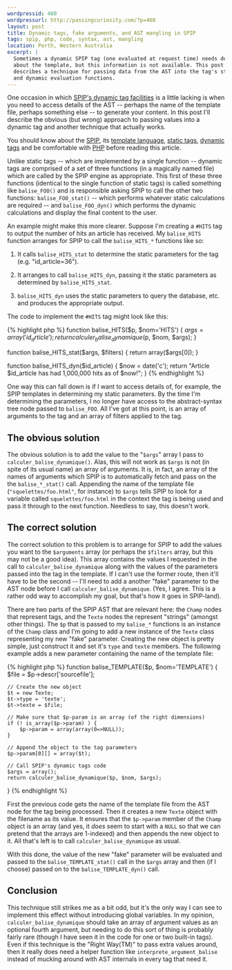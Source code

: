 ```yaml
---
wordpressid: 460
wordpressurl: http://passingcuriosity.com/?p=460
layout: post
title: Dynamic tags, fake arguments, and AST mangling in SPIP
tags: spip, php, code, syntax, ast, mangling
location: Perth, Western Australia
excerpt: |
  Sometimes a dynamic SPIP tag (one evaluated at request time) needs details
  about the template, but this information is not available. This post 
  describes a technique for passing data from the AST into the tag's static
  and dynamic evaluation functions.
---
```


One occasion in which [SPIP's dynamic tag
facilities](/2009/creating-custom-tags-spip-dynamic/) is a little lacking is
when you need to access details of the AST -- perhaps the name of the template
file, perhaps something else -- to generate your content. In this post I'll
describe the obvious (but wrong) approach to passing values into a dynamic tag
and another technique that actually works.

You should know about the [SPIP](http://www.spip.net/), its [template
language](/2008/spip-template-languag/), [static
tags](/2008/creating-custom-tags-spip-static/), [dynamic
tags](/2009/creating-custom-tags-spip-dynamic/) and be comfortable with
[PHP](http://www.php.net/) before reading this article.

Unlike static tags -- which are implemented by a single function -- dynamic
tags are comprised of a set of three functions (in a magically named file)
which are called by the SPIP engine as appropriate. This first of these three
functions (identical to the single function of static tags) is called
something like `balise_FOO()` and is responsible asking SPIP to call the other
two functions: `balise_FOO_stat()` -- which performs whatever static
calculations are required -- and `balise_FOO_dyn()` which performs the dynamic
calculations and display the final content to the user.

An example might make this more clearer. Suppose I'm creating a `#HITS` tag to
output the number of hits an article has received. My `balise_HITS` function
arranges for SPIP to call the `balise_HITS_*` functions like so:

1. It calls `balise_HITS_stat` to determine the static parameters for the tag
(e.g. "id_article=36").

2. It arranges to call `balise_HITS_dyn`, passing it the static parameters as
determined by `balise_HITS_stat`.

3. `balise_HITS_dyn` uses the static parameters to query the database, etc.
and produces the appropriate output.

The code to implement the `#HITS` tag might look like this:

{% highlight php %}
function balise_HITS($p, $nom='HITS') {
    $args = array('id_article');
    return calculer_balise_dynamique($p, $nom, $args);
}

function balise_HITS_stat($args, $filters) {
    return array($args[0]);
}

function balise_HITS_dyn($id_article) {
    $now = date('c');
    return "Article $id_article has had 1,000,000 hits as of $now!";
}
{% endhighlight %}

One way this can fall down is if I want to access details of, for example, the
SPIP templates in determining my static parameters. By the time I'm
determining the parameters, I no longer have access to the abstract-syntax
tree node passed to `balise_FOO`. All I've got at this point, is an array of
arguments to the tag and an array of filters applied to the tag.

## The obvious solution

The obvious solution is to add the value to the "`$args`" array I pass to
`calculer_balise_dynamique()`. Alas, this will not work as `$args` is not (in
spite of its usual name) an array of arguments. It is, in fact, an array of
the names of arguments which SPIP is to automatically fetch and pass on the
the `balise_*_stat()` call. Appending the name of the template file
(`"squelettes/foo.html"`, for instance) to `$args` tells SPIP to look for a
variable called `squelettes/foo.html` in the context the tag is being used and
pass it through to the next function. Needless to say, this doesn't work.

## The correct solution

The correct solution to this problem is to arrange for SPIP to add the values
you want to the `$arguments` array (or perhaps the `$filters` array, but this
may not be a good idea). This array contains the values I requested in the
call to `calculer_balise_dynamique` along with the values of the parameters
passed into the tag in the template. If I can't use the former route, then
it'll have to be the second -- I'll need to add a another "fake" parameter to
the AST node before I call `calculer_balise_dynamique`. (Yes, I agree. This is
a rather odd way to accomplish my goal, but that's how it goes in SPIP-land).

There are two parts of the SPIP AST that are relevant here: the `Champ` nodes
that represent tags, and the `Texte` nodes the represent "strings" (amongst
other things). The `$p` that is passed to my `balise_*` functions is an
instance of the `Champ` class and I'm going to add a new instance of the
`Texte` class representing my new "fake" parameter. Creating the new object is
pretty simple, just construct it and set it's `type` and `texte` members. The
following example adds a new parameter containing the name of the template
file:

{% highlight php %}
function balise_TEMPLATE($p, $nom='TEMPLATE') {
    $file = $p->descr['sourcefile'];

    // Create the new object
    $t = new Texte;
    $t->type = 'texte';
    $t->texte = $file;

    // Make sure that $p-param is an array (of the right dimensions)
    if (! is_array($p->param) ) {
        $p->param = array(array(0=>NULL));
    }

    // Append the object to the tag parameters
    $p->param[0][] = array($t);

    // Call SPIP's dynamic tags code
    $args = array();
    return calculer_balise_dynamique($p, $nom, $args);
}
{% endhighlight %}

First the previous code gets the name of the template file from the AST node
for the tag being processed. Then it creates a new `Texte` object with the
filename as its value. It ensures that the `$p->param` member of the `Champ`
object is an array (and yes, it *does* seem to start with a `NULL` so that we
can pretend that the arrays are 1-indexed) and then appends the new object to
it. All that's left is to call `calculer_balise_dynamique` as usual.

With this done, the value of the new "fake" parameter will be evaluated and
passed to the `balise_TEMPLATE_stat()` call in the `$args` array and then (if
I choose) passed on to the `balise_TEMPLATE_dyn()` call.

## Conclusion

This technique still strikes me as a bit odd, but it's the only way I can see
to implement this effect without introducing global variables. In my opinion,
`calculer_balise_dynamique` should take an array of argument values as an
optional fourth argument, but needing to do this sort of thing is probably
fairly rare (though I have seen it in the code for one or two built-in tags).
Even if this technique is the "Right Way(TM)" to pass extra values around,
then it really does need a helper function like `interprete_argument_balise`
instead of mucking around with AST internals in every tag that need it.
